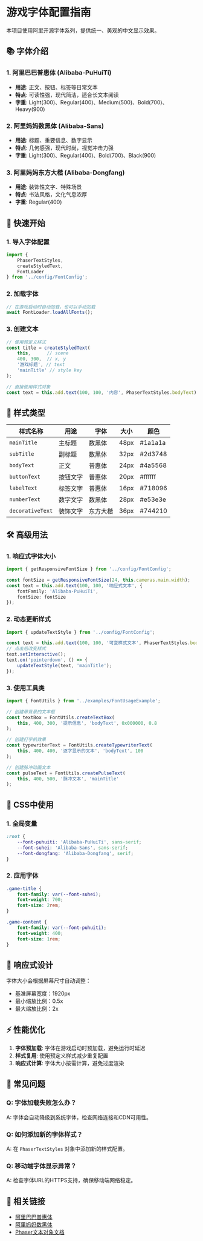 # 游戏字体配置指南

本项目使用阿里开源字体系列，提供统一、美观的中文显示效果。

## 📚 字体介绍

### 1. 阿里巴巴普惠体 (Alibaba-PuHuiTi)
- **用途**: 正文、按钮、标签等日常文本
- **特点**: 可读性强，现代简洁，适合长文本阅读
- **字重**: Light(300)、Regular(400)、Medium(500)、Bold(700)、Heavy(900)

### 2. 阿里妈妈数黑体 (Alibaba-Sans)
- **用途**: 标题、重要信息、数字显示
- **特点**: 几何感强，现代时尚，视觉冲击力强
- **字重**: Light(300)、Regular(400)、Bold(700)、Black(900)

### 3. 阿里妈妈东方大楷 (Alibaba-Dongfang)
- **用途**: 装饰性文字、特殊场景
- **特点**: 书法风格，文化气息浓厚
- **字重**: Regular(400)

## 🚀 快速开始

### 1. 导入字体配置
```typescript
import { 
    PhaserTextStyles, 
    createStyledText, 
    FontLoader 
} from '../config/FontConfig';
```

### 2. 加载字体
```typescript
// 在游戏启动时自动加载，也可以手动加载
await FontLoader.loadAllFonts();
```

### 3. 创建文本
```typescript
// 使用预定义样式
const title = createStyledText(
    this,      // scene
    400, 300,  // x, y
    '游戏标题', // text
    'mainTitle' // style key
);

// 直接使用样式对象
const text = this.add.text(100, 100, '内容', PhaserTextStyles.bodyText);
```

## 🎨 样式类型

| 样式名称 | 用途 | 字体 | 大小 | 颜色 |
|---------|------|------|------|------|
| `mainTitle` | 主标题 | 数黑体 | 48px | #1a1a1a |
| `subTitle` | 副标题 | 数黑体 | 32px | #2d3748 |
| `bodyText` | 正文 | 普惠体 | 24px | #4a5568 |
| `buttonText` | 按钮文字 | 普惠体 | 20px | #ffffff |
| `labelText` | 标签文字 | 普惠体 | 16px | #718096 |
| `numberText` | 数字文字 | 数黑体 | 28px | #e53e3e |
| `decorativeText` | 装饰文字 | 东方大楷 | 36px | #744210 |

## 🛠️ 高级用法

### 1. 响应式字体大小
```typescript
import { getResponsiveFontSize } from '../config/FontConfig';

const fontSize = getResponsiveFontSize(24, this.cameras.main.width);
const text = this.add.text(100, 100, '响应式文本', {
    fontFamily: 'Alibaba-PuHuiTi',
    fontSize: fontSize
});
```

### 2. 动态更新样式
```typescript
import { updateTextStyle } from '../config/FontConfig';

const text = this.add.text(100, 100, '可变样式文本', PhaserTextStyles.bodyText);
// 点击后改变样式
text.setInteractive();
text.on('pointerdown', () => {
    updateTextStyle(text, 'mainTitle');
});
```

### 3. 使用工具类
```typescript
import { FontUtils } from '../examples/FontUsageExample';

// 创建带背景的文本框
const textBox = FontUtils.createTextBox(
    this, 400, 300, '提示信息', 'bodyText', 0x000000, 0.8
);

// 创建打字机效果
const typewriterText = FontUtils.createTypewriterText(
    this, 400, 400, '逐字显示的文本', 'bodyText', 100
);

// 创建脉冲动画文本
const pulseText = FontUtils.createPulseText(
    this, 400, 500, '脉冲文本', 'mainTitle'
);
```

## 🔧 CSS中使用

### 1. 全局变量
```css
:root {
    --font-puhuiti: 'Alibaba-PuHuiTi', sans-serif;
    --font-suhei: 'Alibaba-Sans', sans-serif;
    --font-dongfang: 'Alibaba-Dongfang', serif;
}
```

### 2. 应用字体
```css
.game-title {
    font-family: var(--font-suhei);
    font-weight: 700;
    font-size: 2rem;
}

.game-content {
    font-family: var(--font-puhuiti);
    font-weight: 400;
    font-size: 1rem;
}
```

## 📱 响应式设计

字体大小会根据屏幕尺寸自动调整：
- 基准屏幕宽度：1920px
- 最小缩放比例：0.5x
- 最大缩放比例：2x

## ⚡ 性能优化

1. **字体预加载**: 字体在游戏启动时预加载，避免运行时延迟
2. **样式复用**: 使用预定义样式减少重复配置
3. **响应式计算**: 字体大小按需计算，避免过度渲染

## 🐛 常见问题

### Q: 字体加载失败怎么办？
A: 字体会自动降级到系统字体，检查网络连接和CDN可用性。

### Q: 如何添加新的字体样式？
A: 在 `PhaserTextStyles` 对象中添加新的样式配置。

### Q: 移动端字体显示异常？
A: 检查字体URL的HTTPS支持，确保移动端网络稳定。

## 🔗 相关链接

- [阿里巴巴普惠体](https://alibaba.github.io/puhuiti/)
- [阿里妈妈数黑体](https://www.alibabafonts.com/)
- [Phaser文本对象文档](https://photonstorm.github.io/phaser3-docs/Phaser.GameObjects.Text.html) 